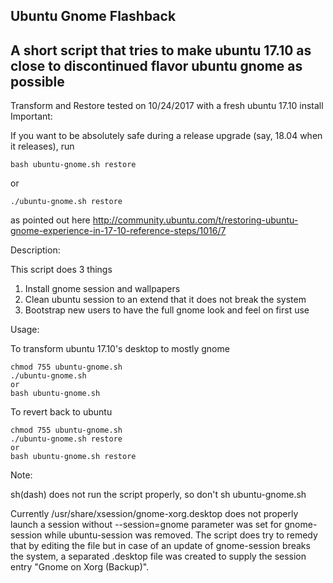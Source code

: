 Ubuntu Gnome Flashback
-----
A short script that tries to make ubuntu 17.10 as close to discontinued flavor ubuntu gnome as possible
-----
Transform and Restore tested on 10/24/2017 with a fresh ubuntu 17.10 install
Important:

If you want to be absolutely safe during a release upgrade (say, 18.04 when it releases), run 

	bash ubuntu-gnome.sh restore
	
or

	./ubuntu-gnome.sh restore

as pointed out here http://community.ubuntu.com/t/restoring-ubuntu-gnome-experience-in-17-10-reference-steps/1016/7

Description:

This script does 3 things
1. Install gnome session and wallpapers
2. Clean ubuntu session to an extend that it does not break the system
3. Bootstrap new users to have the full gnome look and feel on first use

Usage:

To transform ubuntu 17.10's desktop to mostly gnome

	chmod 755 ubuntu-gnome.sh
	./ubuntu-gnome.sh
	or
	bash ubuntu-gnome.sh

To revert back to ubuntu

	chmod 755 ubuntu-gnome.sh
	./ubuntu-gnome.sh restore
	or
	bash ubuntu-gnome.sh restore
	
Note:

sh(dash) does not run the script properly, so don't sh ubuntu-gnome.sh

Currently /usr/share/xsession/gnome-xorg.desktop does not properly launch a session without --session=gnome parameter was set for gnome-session while ubuntu-session was removed. The script does try to remedy that by editing the file but in case of an update of gnome-session breaks the system, a separated .desktop file was created to supply the session entry "Gnome on Xorg (Backup)".
